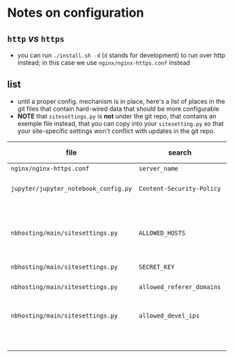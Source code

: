 # Notes on configuration

## `http` *vs* `https`

* you can run `./install.sh -d` (`d` stands for development) to run over http instead; in this case we use `nginx/nginx-https.conf` instead

## list

* until a proper config. mechanism is in place, here's a list of places in the git files that contain hard-wired data that should be more configurable
* **NOTE** that `sitesettings.py` is **not** under the git repo, that contains an exemple file instead, that you can copy into your `sitesetting.py` so that your site-specific settings won't conflict with updates in the git repo.

| file                         | search              | config for | comment             |
|------------------------------|---------------------|------------| ---------|
| `nginx/nginx-https.conf`     |  `server_name`      |  nginx  | your hostname        |
| `jupyter/jupyter_notebook_config.py` | `Content-Security-Policy` | web browser | trusted domain (typically `fun-mooc.fr`) |
|                              |                     |         | this for now is hard-wired  |
| `nbhosting/main/sitesettings.py` | `ALLOWED_HOSTS`     |  django | define your hostname(s)  |
|                              |                     |         | otherwise `Bad Request (400)`  |
| `nbhosting/main/sitesettings.py` | `SECRET_KEY`        |  django | use your own       |
| `nbhosting/main/sitesettings.py` |  `allowed_referer_domains`  | nbhosting | domain names that can redirect to here |
| `nbhosting/main/sitesettings.py` |  `allowed_devel_ips`  | nbhosting | IP's that you authorize to issue |
|                              |                     |         | /ipythonExercice/ URLS directly |
